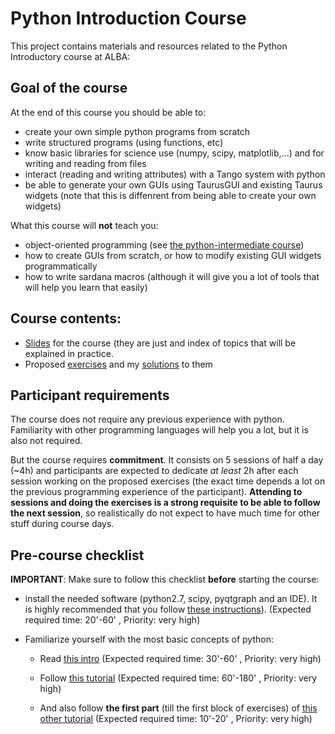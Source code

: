 # Python Introduction Course

This project contains materials and resources related to the Python Introductory
course at ALBA:

## Goal of the course

At the end of this course you should be able to:

- create your own simple python programs from scratch
- write structured programs (using functions, etc)
- know basic libraries for science use (numpy, scipy, matplotlib,...) and for 
  writing and reading from files
- interact (reading and writing attributes) with a Tango system with python
- be able to generate your own GUIs using TaurusGUI and existing Taurus widgets 
  (note that this is diffenrent from being able to create your own widgets)

What this course will **not** teach you:

- object-oriented programming (see [the python-intermediate course](https://git.cells.es/cpascual/pythoncourse-intermediate))
- how to create GUIs from scratch, or how to modify existing GUI widgets programmatically
- how to write sardana macros (although it will give you a lot of tools that will help you learn that easily)

## Course contents:

- [Slides](pythonIntro-slides.odp) for the course (they are just and index of topics that will be 
  explained in practice.
- Proposed [exercises](exercises) and my [solutions](exercises/cheat) to them

## Participant requirements

The course does not require any previous experience with python. Familiarity 
with other programming languages will help you a lot, but it is also not required.

But the course requires **commitment**. It consists on 5 sessions of half a day 
(~4h) and participants are expected to dedicate *at least* 2h after each session 
working on the proposed exercises (the exact time depends a lot on the previous 
programming experience of the participant). **Attending to sessions and doing 
the exercises is a strong requisite to be able to follow the next session**, 
so realistically do not expect to have much time for other stuff during course 
days.


## Pre-course checklist

**IMPORTANT**: Make sure to follow this checklist **before** starting the course:

- install the needed software (python2.7, scipy, pyqtgraph and an IDE). It is 
  highly recommended that you follow [these instructions](pre-course.md)). 
  (Expected required time: 20'-60'  , Priority: very high)

- Familiarize yourself with the most basic concepts of python:

  - Read [this intro](http://docs.python.org/2/tutorial/introduction.html)
    (Expected required time: 30'-60'  , Priority: very high)

  - Follow [this tutorial](http://introtopython.org/var_string_num.html)
    (Expected required time: 60'-180'  , Priority: very high)

  - And also follow **the first part** (till the first block of exercises) of
    [this other tutorial](http://introtopython.org/lists_tuples.html)
    (Expected required time: 10'-20' , Priority: very high)

